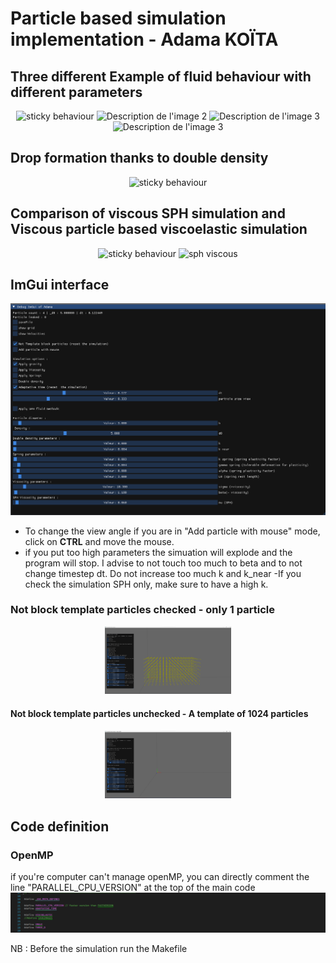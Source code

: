 # Particle based simulation implementation - Adama KOÏTA
## Three different Example of fluid behaviour with different parameters
<p align="center">
  <img src="images/veryGluant.gif" alt="sticky behaviour" width="35%" />
  <img src="images/semiliquide.gif" alt="Description de l'image 2" width="35%" />
  <img src="images/anotherFlow.gif" alt="Description de l'image 3" width="35%" />
  <img src="images/liquid.gif" alt="Description de l'image 3" width="35%" />
</p>

## Drop formation thanks to double density

<p align="center">
  <img src="images/doubleDensityOneDropAddedMouse.gif" alt="sticky behaviour" width="40%" />
</p>

## Comparison of viscous SPH simulation and Viscous particle based viscoelastic simulation

<p align="center">
  <img src="images/veryGluant.gif" alt="sticky behaviour" width="40%" />
  <img src="images/instabilitiesSPH.gif" alt="sph viscous" width="40%" />
</p>

## ImGui  interface
![imgui](images/imguiInterface.png)




- To change the view angle if you are in "Add particle with mouse" mode, click on **CTRL** and move the mouse.
- if you put too high parameters the simuation will explode and the program will stop. I advise to not touch too much to beta and to not change timestep dt. Do not increase too much k and k_near 
-If you check the simulation SPH only, make sure to have a high k.

### Not block template particles checked - only 1 particle
<p align="center">
  <img src="images/template.png" alt="template" width="40%" />
</p>


#### Not block template particles unchecked - A template of 1024 particles
<p align="center">
  <img src="images/notTemplate.png" alt="no Template" width="40%" />
</p>

## Code definition 

### OpenMP
 if you're computer can't manage openMP, you can directly comment the line "PARALLEL_CPU_VERSION" at the top of the main code
![openMp](images/codeBeginning.png)


NB : Before the simulation run the Makefile